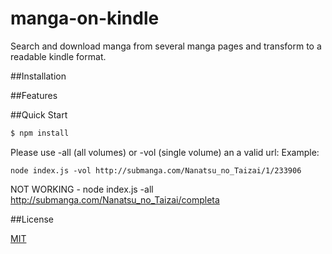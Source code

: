 # manga-on-kindle
Search and download manga from several manga pages and transform to a readable kindle format.

##Installation

##Features

##Quick Start

```bash
$ npm install
```
Please use -all (all volumes) or -vol (single volume) an a valid url:
Example: 

`node index.js -vol http://submanga.com/Nanatsu_no_Taizai/1/233906`

NOT WORKING - node index.js -all http://submanga.com/Nanatsu_no_Taizai/completa

##License

[MIT](LICENSE)

